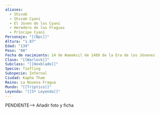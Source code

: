 ```yaml
---
aliases:
  - Shivab
  - Shivab Cyani
  - El Joven de los Cyani
  - Heredero de las Fraguas
  - Príncipe Cyani
Personaje: "[[Npc]]"
Altura: "1.87"
Edad: "139"
Peso: "80"
Fecha de nacimiento: 14 de Wamaksil de 1489 de la Era de los Jóvenes
Clase: "[[Warlock]]"
Subclass: "[[Hexblade]]"
Specie: Tiefling
Subspecie: Infernal
Ciudad: Kapha Tham
Reino: La Novena Fragua
Mundo: "[[Tríptico]]"
Leyenda: "[[5º Leyenda]]"
---
```

PENDIENTE--> Añadir foto y ficha

